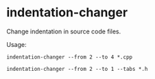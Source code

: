 # indentation-changer

Change indentation in source code files.

Usage:

`indentation-changer --from 2 --to 4 *.cpp`

`indentation-changer --from 2 --to 1 --tabs *.h`

